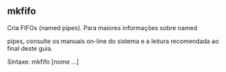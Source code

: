 ## mkfifo
Cria FIFOs (named pipes). Para maiores informações sobre named

pipes, consulte os manuais on-line do sistema e a leitura recomendada
ao final deste guia.

Sintaxe: mkfifo [nome ...]



